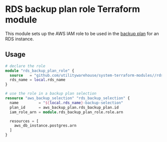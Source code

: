 # RDS backup plan role Terraform module

This module sets up the AWS IAM role to be used in the [backup plan](https://docs.aws.amazon.com/aws-backup/latest/devguide/about-backup-plans.html) for an RDS instance.

## Usage

```terraform
# declare the role
module "rds_backup_plan_role" {
  source   = "github.com/utilitywarehouse/system-terraform-modules//rds_backup_plan_role?ref=d044000e7f1164abb48d984035e8dc8b43e13434"
  rds_name = local.rds_name
}

# use the role in a backup plan selection
resource "aws_backup_selection" "rds_backup_selection" {
  name         = "${local.rds_name}-backup-selection"
  plan_id      = aws_backup_plan.rds_backup_plan.id
  iam_role_arn = module.rds_backup_plan_role.role.arn

  resources = [
    aws_db_instance.postgres.arn
  ]
}
```
